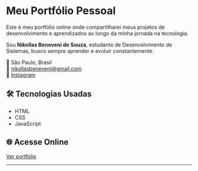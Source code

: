 # Meu Portfólio Pessoal

Este é meu portfólio online onde compartilharei meus projetos de desenvolvimento e aprendizados ao longo da minha jornada na tecnologia.

Sou **Nikollas Beneveni de Souza**, estudante de Desenvolvimento de Sistemas, busco sempre aprender e evoluir constantemente.

📍 São Paulo, Brasil  
📧 nikollasbeneveni@gmail.com  
🔗 [Instagram](https://instagram.com/nk.exe_)

## 🛠 Tecnologias Usadas

- HTML
- CSS
- JavaScript

## 🌐 Acesse Online

[Ver portfólio](https://NikollasSouza.github.io/portfolio/)

---
